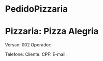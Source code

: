 # PedidoPizzaria

<h1>Pizzaria: Pizza Alegria</h1>

<p>Versao: 002
Operador:

Telefone:
Cliente:
CPF:
E-mail:</p>
